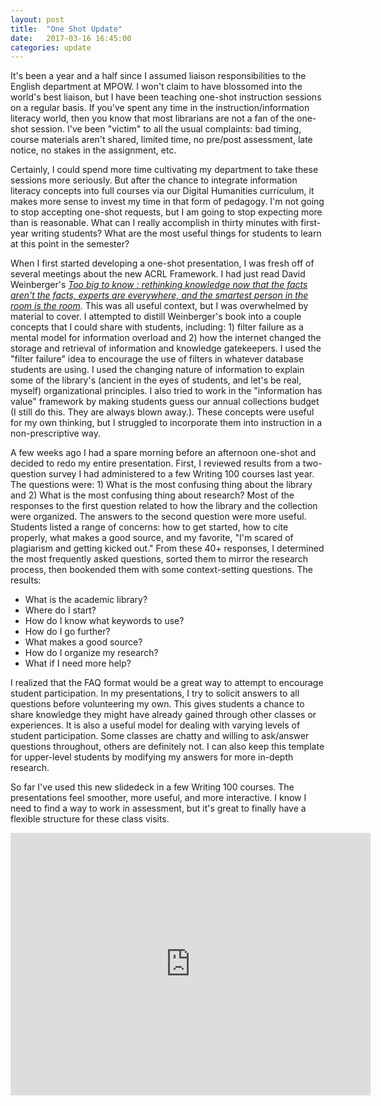 ```yaml
---
layout: post
title:  "One Shot Update"
date:   2017-03-16 16:45:00
categories: update
---
```


It's been a year and a half since I assumed liaison responsibilities to the English department at MPOW. I won't claim to have blossomed into the world's best liaison, but I have been teaching one-shot instruction sessions on a regular basis. If you've spent any time in the instruction/information literacy world, then you know that most librarians are not a fan of the one-shot session. I've been "victim" to all the usual complaints: bad timing, course materials aren't shared, limited time, no pre/post assessment, late notice, no stakes in the assignment, etc. 

Certainly, I could spend more time cultivating my department to take these sessions more seriously. But after the chance to integrate information literacy concepts into full courses via our Digital Humanities curriculum, it makes more sense to invest my time in that form of pedagogy. I'm not going to stop accepting one-shot requests, but I am going to stop expecting more than is reasonable. What can I really accomplish in thirty minutes with first-year writing students? What are the most useful things for students to learn at this point in the semester? 

When I first started developing a one-shot presentation, I was fresh off of several meetings about the new ACRL Framework. I had just read David Weinberger's *[Too big to know : rethinking knowledge now that the facts aren't the facts, experts are everywhere, and the smartest person in the room is the room](http://www.worldcat.org/oclc/966459702)*. This was all useful context, but I was overwhelmed by material to cover. I attempted to distill Weinberger's book into a couple concepts that I could share with students, including: 1) filter failure as a mental model for information overload and 2) how the internet changed the storage and retrieval of information and knowledge gatekeepers. I used the "filter failure" idea to encourage the use of filters in whatever database students are using. I used the changing nature of information to explain some of the library's (ancient in the eyes of students, and let's be real, myself) organizational principles. I also tried to work in the "information has value" framework by making students guess our annual collections budget (I still do this. They are always blown away.). These concepts were useful for my own thinking, but I struggled to incorporate them into instruction in a non-prescriptive way. 

A few weeks ago I had a spare morning before an afternoon one-shot and decided to redo my entire presentation. First, I reviewed results from a two-question survey I had administered to a few Writing 100 courses last year. The questions were: 1) What is the most confusing thing about the library and 2) What is the most confusing thing about research? Most of the responses to the first question related to how the library and the collection were organized. The answers to the second question were more useful. Students listed a range of concerns: how to get started, how to cite properly, what makes a good source, and my favorite, "I'm scared of plagiarism and getting kicked out." From these 40+ responses, I determined the most frequently asked questions, sorted them to mirror the research process, then bookended them with some context-setting questions. The results: 

- What is the academic library?
- Where do I start?
- How do I know what keywords to use?
- How do I go further?
- What makes a good source?
- How do I organize my research?
- What if I need more help?

I realized that the FAQ format would be a great way to attempt to encourage student participation. In my presentations, I try to solicit answers to all questions before volunteering my own. This gives students a chance to share knowledge they might have already gained through other classes or experiences. It is also a useful model for dealing with varying levels of student participation. Some classes are chatty and willing to ask/answer questions throughout, others are definitely not. I can also keep this template for upper-level students by modifying my answers for more in-depth research.

So far I've used this new slidedeck in a few Writing 100 courses. The presentations feel smoother, more useful, and more interactive. I know I need to find a way to work in assessment, but it's great to finally have a flexible structure for these class visits. 

<iframe src="https://www.mackenziekbrooks.info/slides/slides-library-research-faq.html" width="576" height="420" scrolling="no" frameborder="0" webkitallowfullscreen mozallowfullscreen allowfullscreen></iframe>

